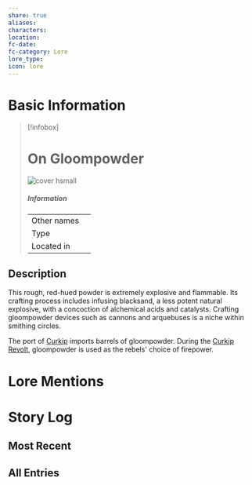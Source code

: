 ```yaml
---
share: true
aliases: 
characters: 
location: 
fc-date: 
fc-category: Lore
lore_type: 
icon: lore
---
```

# Basic Information
> [!infobox]
> # On Gloompowder
> ![cover hsmall](insertimage.png)
> ##### Information
> |   |  |
> | ---- | ---- |
> | Other names | |
> | Type||
> | Located in | |
## Description
This rough, red-hued powder is extremely explosive and flammable. Its crafting process includes infusing blacksand, a less potent natural explosive, with a concoction of alchemical acids and catalysts. Crafting gloompowder devices such as cannons and arquebuses is a niche within smithing circles.

The port of [Curkip](../Locations/Settlements/Curkip.md) imports barrels of gloompowder. During the [Curkip Revolt](./Curkip%20Revolt.md), gloompowder is used as the rebels' choice of firepower.
# Lore Mentions
# Story Log
## Most Recent

## All Entries
